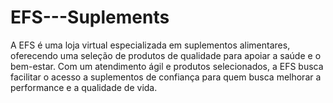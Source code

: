 # EFS---Suplements
A EFS é uma loja virtual especializada em suplementos alimentares, oferecendo uma seleção de produtos de qualidade para apoiar a saúde e o bem-estar. Com um atendimento ágil e produtos selecionados, a EFS busca facilitar o acesso a suplementos de confiança para quem busca melhorar a performance e a qualidade de vida.
